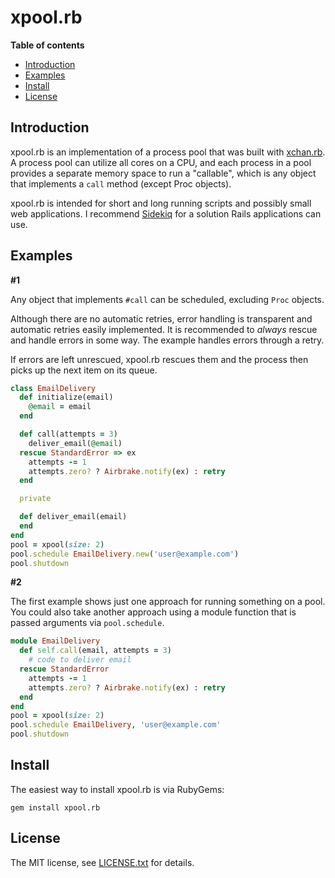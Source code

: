 # xpool.rb

**Table of contents**

* [Introduction](#introduction)
* [Examples](#examples)
* [Install](#install)
* [License](#license)

## <a id='introduction'>Introduction</a>

xpool.rb is an implementation of a process pool that was built with
[xchan.rb](https://github.com/rg-3/xchan.rb). A process pool can utilize all
cores on a CPU, and each process in a pool provides a separate memory space to
run a "callable", which is any object that implements a `call` method
(except Proc objects).

xpool.rb is intended for short and long running scripts and possibly small web
applications. I recommend [Sidekiq](https://github.com/mperham/sidekiq) for
a solution Rails applications can use.

## <a id='examples'>Examples</a>

**#1**

Any object that implements `#call` can be scheduled, excluding `Proc` objects.

Although there are no automatic retries, error handling is transparent and
automatic retries easily implemented. It is recommended to _always_ rescue and
handle errors in some way. The example handles errors through a retry.

If errors are left unrescued, xpool.rb rescues them and the process
then picks up the next item on its queue.

```ruby
class EmailDelivery
  def initialize(email)
    @email = email
  end

  def call(attempts = 3)
    deliver_email(@email)
  rescue StandardError => ex
    attempts -= 1
    attempts.zero? ? Airbrake.notify(ex) : retry
  end

  private

  def deliver_email(email)
  end
end
pool = xpool(size: 2)
pool.schedule EmailDelivery.new('user@example.com')
pool.shutdown
```

**#2**

The first example shows just one approach for running something on a pool. You
could also take another approach using a module function that is passed arguments
via `pool.schedule`.


```ruby
module EmailDelivery
  def self.call(email, attempts = 3)
    # code to deliver email
  rescue StandardError
    attempts -= 1
    attempts.zero? ? Airbrake.notify(ex) : retry
  end
end
pool = xpool(size: 2)
pool.schedule EmailDelivery, 'user@example.com'
pool.shutdown
```

## <a id="install">Install</a>

The easiest way to install xpool.rb is via RubyGems:

    gem install xpool.rb

## <a id="license">License</a>

The MIT license, see [LICENSE.txt](./LICENSE.txt) for details.
